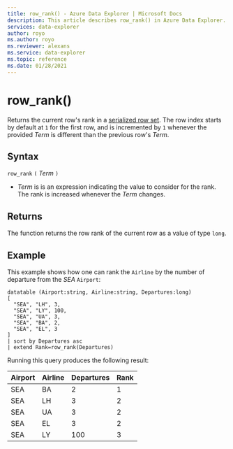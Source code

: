 ```yaml
---
title: row_rank() - Azure Data Explorer | Microsoft Docs
description: This article describes row_rank() in Azure Data Explorer.
services: data-explorer
author: royo
ms.author: royo
ms.reviewer: alexans
ms.service: data-explorer
ms.topic: reference
ms.date: 01/28/2021
---
```

# row_rank()

Returns the current row's rank in a [serialized row set](./windowsfunctions.md#serialized-row-set).
The row index starts by default at `1` for the first row, and is incremented by `1` whenever the provided *Term* is different than the previous row's *Term*.

## Syntax

`row_rank` `(` *Term* `)`

* *Term* is is an expression indicating the value to consider for the rank. The rank is increased whenever the *Term* changes.
  
## Returns

The function returns the row rank of the current row as a value of type `long`.

## Example

This example shows how one can rank the `Airline` by the number of departure from the *SEA* `Airport`:

```kusto
datatable (Airport:string, Airline:string, Departures:long)
[
  "SEA", "LH", 3,
  "SEA", "LY", 100,
  "SEA", "UA", 3,
  "SEA", "BA", 2,
  "SEA", "EL", 3
]
| sort by Departures asc
| extend Rank=row_rank(Departures)
```

Running this query produces the following result:

Airport  | Airline  | Departures  | Rank
---------|----------|-------------|------
SEA      | BA       | 2           | 1
SEA      | LH       | 3           | 2
SEA      | UA       | 3           | 2
SEA      | EL       | 3           | 2
SEA      | LY       | 100         | 3